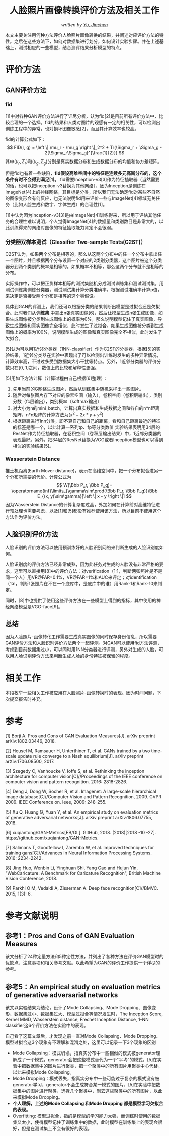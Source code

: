 <center><h1>人脸照片画像转换评价方法及相关工作</h1></center>

<center><i>written by  <a href="http://yujiachen.top/">Yu, Jiachen</a></i></center>

本文主要关注用何种方法评价人脸照片画像转换的结果，并阐述对应评价方法的特性。之后在这些方法下，如何对数据集进行划分，如何设计实验步骤。并在上述基础上，测试相应的一些模型，结合测评结果分析模型的特点。

# 评价方法

## GAN评价方法
### fid
[1]中对各种GAN评价方法进行了详尽分析，认为fid[2]是目前所有评价方法中，比较合理的一个选择。fid的结果和人类对图片的观感有一定的相关性，可以检测出训练工程中的异常，也对损坏图像敏感[2]，而且其计算效率也较高。

fid的计算公式如下：
$$
FID(r, g) = \left \| \mu_r - \mu_g \right \|_2^2 + Tr(\Sigma_r + \Sigma_g - 2(\Sigma_r\Sigma_g)^{\frac{1}{2}})
$$
其中$(\mu_r, \Sigma_r)$和$(\mu_g, \Sigma_g)$分别是真实数据分布和生成数据分布的均值和协方差矩阵。

但是fid也有着一些缺陷，**fid假设高维空间中的特征是连续多元高斯分布的，这个条件有时不会得到满足[1]。** fid需要Inception-v3[3]作为特征抽取器（当然需要的话，也可以把Inception-v3替换为其他网络），因为Inception是训练在ImageNet[4]上的神经网络，其目标是分类，所以我们无法确定fid对某些不自然的图像变形会有何反应，也无法说明fid用来评价一些与ImageNet[4]领域无关任务（比如人脸生成和数字、字体生成）的合理性[1]。

[1]中认为因为Inception-v3[3]是由ImageNet[4]训练得来，所以用于评估其他任务的合理性难以说明，个人觉得ImageNet[4]的数据量和类别数目是非常大的，以此训练得来的网络对图像的特征抽取能力肯定不会很弱。

### 分类器双样本测试（Classifier Two-sample Tests(C2ST)）
C2ST认为，如果两个分布是相等的，那么从这两个分布中的任一个分布中拿出任一个图片，并且根据两个分布设置一个对应的2类别分类器，这个图片被这个分类器分到两个类别的概率是相等的。如果概率不相等，那么这两个分布就不是相等的分布。

实际操作中，可以把正负样本相等的测试集随机分成测试训练集和测试测试集，用测试训练集训练分类器，测试测试集计算分类准确率。根据测试准确率计算p值，来决定是否接受两个分布是相等的这个零假设。

具体到GAN的评测上，我们还可以根据分类的结果判断出模型是过拟合还是欠拟合。此时我们从**训练集** 中拿出n张真实图像[6]，然后让模型生成n张生成图像，如果生成图像被分类到生成图像上的概率为0%，那么说明模型记住了真实图像，导致生成图像和真实图像完全相似，此时发生了过拟合。如果生成图像被分类到生成图像上的概率为100%，说明模型生成的图像和真实图像完全不相似，此时发生了欠拟合。

[5]认为可以用1近邻分类器（1NN-classifier）作为C2ST的分类器，根据[5]的实验结果，1近邻分类器在实验中表现出了可以检测出训练时发生的多种异常情况，计算效率高，不过过多受到数据集大小干扰等特点。另外，1近邻分类器的评价分数只在[0, 1]之间，数值上的比较和解释性更强。

[5]用如下方法计算（计算过程由自己根据[6]整理）：

1. 先用当前的G网络生成图片，然后从训练集中随机采样出一些图片。
2. 随后对每张图片存下对应的像素空间（输入），卷积空间（卷积层输出），类别分数（fc层输出），类别概率（softmax输出）
3. 对大小为n的mini_batch，计算出真实数据和生成数据之间和各自的n\*n距离矩阵，n\*n矩阵的计算方法为$(x^2 - 2x \ast y + y^2)$
4. 根据距离进行1nn分类，即不算自己和自己的距离，看和自己距离最近的特征的标签是哪一个，以此计算一系列tp、fp等分类数值
    实验结果表明用34层的ResNet作为特征抽取器，在卷积空间（卷积层输出结果）中，1近邻分类器的表现最好。另外，把34层的ResNet替换为VGG或者Inception模型也可以得到相似的实验结果[5]。

### Wasserstein Distance
推土机距离(Earth Mover distance)，表示在高维空间中，把一个分布拟合进另一个分布所需要的代价。计算公式为
$$
W(\Bbb P_r, \Bbb P_g)= \operatorname{inf}\limits_{\gamma\sim\prod(\Bbb P_r, \Bbb P_g)}\Bbb E_{(x, y)\sim\gamma}[\left \| x - y \right \|]
$$
因为Wasserstein Distance的计算复杂度过高，外加如何在计算前对高维特征进行预处理也需要考虑，以及[1]和[5]都没有推荐使用该方法，所以目前不使用这个方法作为评价方法。

## 人脸识别评价方法
人脸识别的评价方法可以使用预训练好的人脸识别网络来判断生成的人脸识别度如何。

人脸识别度的评价方法已经非常成熟，因为此任务对生成的人脸没有非常严格的要求，这里可以直接用[8]中的评价方法：对verification（1:1，判断两张照片是不是同一个人）用VR@FAR=0.1%，VR@FAR=1%和AUC来评定；对identification（1:n，判断1张照片在不在一个底库中，是底库中的谁）用Rank-1和Rank-10来判定。

同时，[8]中也提供了使用这些评价方法在一些模型上得到的指标，其中使用的神经网络模型是VGG-face[9]。

## 总结
因为人脸照片-画像转化工作需要生成真实图像的同时保存身份信息，所以需要GAN评价方法和人脸识别评价方法两个一起评测。对GAN可以使用fid方法评测，考虑到目前数据集过小，可以同时用1NN分类器进行评测，另外对生成的人脸，可以用人脸识别评价方法来判断生成人脸的身份特征被保留的程度。

# 相关工作
本段枚举一些相关工作被应用在人脸照片-画像转换时的表现。因为时间问题，下次提交报告时补充。

# 参考
[1] Borji A. Pros and Cons of GAN Evaluation Measures[J]. arXiv preprint arXiv:1802.03446, 2018.

[2] Heusel M, Ramsauer H, Unterthiner T, et al. GANs trained by a two time-scale update rule converge to a Nash equilibrium[J]. arXiv preprint arXiv:1706.08500, 2017.

[3] Szegedy C, Vanhoucke V, Ioffe S, et al. Rethinking the inception architecture for computer vision[C]//Proceedings of the IEEE conference on computer vision and pattern recognition. 2016: 2818-2826.

[4] Deng J, Dong W, Socher R, et al. Imagenet: A large-scale hierarchical image database[C]//Computer Vision and Pattern Recognition, 2009. CVPR 2009. IEEE Conference on. Ieee, 2009: 248-255.

[5] Xu Q, Huang G, Yuan Y, et al. An empirical study on evaluation metrics of generative adversarial networks[J]. arXiv preprint arXiv:1806.07755, 2018.

[6] xuqiantong/GAN-Metrics[EB/OL]. GitHub, 2018. (2018)[2018 -10 -27]. https://github.com/xuqiantong/GAN-Metrics.

[7] Salimans T, Goodfellow I, Zaremba W, et al. Improved techniques for training gans[C]//Advances in Neural Information Processing Systems. 2016: 2234-2242.

[8] Jing Huo, Wenbin Li, Yinghuan Shi, Yang Gao and Hujun Yin, "WebCaricature: A Benchmark for Caricature Recognition", British Machine Vision Conference, 2018.

[9] Parkhi O M, Vedaldi A, Zisserman A. Deep face recognition[C]//BMVC. 2015, 1(3): 6.

# 参考文献说明
## 参考1：Pros and Cons of GAN Evaluation Measures
该文分析了24种定量方法和5种定性方法，并列出了各种方法在评价GAN模型时的优缺点、注意事项和相关参考文献。以此希望为GAN的评价工作提供一个详尽的参考。

## 参考5：An empirical study on evaluation metrics of generative adversarial networks
该文以实验结果为结论，设计了Mode Collapsing、Mode Dropping、图像变形、数据集过小、数据集过大、模型过拟合等情况发生时，The Inception Score, Kernel MMD, Wasserstein distance, Frechet Inception Distance, 1-NN classifier这6个评价方法在实验中的表现。

自己看了这篇文章后，才发现之前一直对Mode Collapsing、Mode Dropping、模型过拟合这3个现象有不理解和混淆之处，这里可以记录一下3个现象的区别

- Mode Collapsing：模式坍塌，指真实分布中一些相似的模式被generator理解成了一个模式，generator会把这些模式替代为一个"平均"的模式，[5]在实验中把数据集中的图片进行聚类，把一个聚类中的所有图片用聚类中心代替，以此来模拟Mode Collapsing。
- Mode Dropping：模式丢失，指真实分布中一些可能过于复杂的模式没有被generator学习，generator不会生成符合某一模式的图片，[5]在实验中把数据集中的图片进行聚类，选择几个聚类中，删去这些聚类中的所有图片，以此来模拟Mode Dropping。
- **个人理解，上述的Mode Collapsing 和Mode Dropping 都是模型学习欠拟合的表现。** 
- Overfitting: 模型过拟合，指的是模型的学习能力太强，而训练时使用的数据集又太小，使得模型记住了训练集中的数据，此时模型在训练集上的表现会很好，但是在测试集上不会有很好的表现。